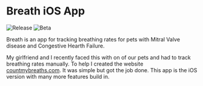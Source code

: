 # Breath iOS App

![Release](https://github.com/LucasCarioca/breath-ios/workflows/Release/badge.svg)
![Beta](https://github.com/LucasCarioca/breath-ios/workflows/Beta/badge.svg)

Breath is an app for tracking breathing rates for pets with Mitral Valve disease and Congestive Hearth Failure. 

My girlfriend and I recently faced this with on of our pets and had to track breathing rates manually. To help I created the website [countmybreaths.com](https://countmybreaths.com). It was simple but got the job done. This app is the iOS version with many more features build in. 